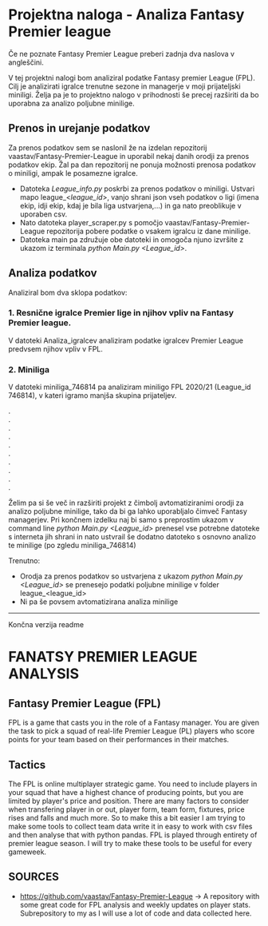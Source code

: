 # Projektna naloga - Analiza Fantasy Premier league

Če ne poznate Fantasy Premier League preberi zadnja dva naslova v angleščini.  

V tej projektni nalogi bom analiziral podatke Fantasy premier League (FPL). Cilj je analizirati igralce trenutne sezone in managerje v moji prijateljski miniligi. Želja pa je to projektno nalogo v prihodnosti še precej razširiti da bo uporabna za analizo poljubne minilige.

## Prenos in urejanje podatkov
Za prenos podatkov sem se naslonil že na izdelan repozitorij vaastav/Fantasy-Premier-League in uporabil nekaj danih orodji za prenos podatkov ekip. Žal pa dan repozitorij ne ponuja možnosti prenosa podatkov o miniligi, ampak le posamezne igralce. 

* Datoteka *League_info.py* poskrbi za prenos podatkov o miniligi. Ustvari mapo league_<*league_id*>, vanjo shrani json vseh podatkov o ligi (imena ekip, idji ekip, kdaj je bila liga ustvarjena,...) in ga nato preoblikuje v uporaben csv.
* Nato datoteka player_scraper.py s pomočjo vaastav/Fantasy-Premier-League repozitorija pobere podatke o vsakem igralcu iz dane minilige. 
* Datoteka main pa združuje obe datoteki in omogoča njuno izvršite z ukazom iz terminala *python Main.py <League_id>*.

## Analiza podatkov

Analiziral bom dva sklopa podatkov:

### 1. Resnične igralce Premier lige in njihov vpliv na Fantasy Premier league.

V datoteki Analiza_igralcev analiziram podatke igralcev Premier League predvsem njihov vpliv v FPL.

### 2. Miniliga

V datoteki miniliga_746814 pa analiziram miniligo FPL 2020/21 (League_id 746814), v kateri igramo manjša skupina prijateljev. 

.  
.  
.  
.  
.  
.  
.  
.  
.  
.  

Želim pa si še več in razširiti projekt z čimbolj avtomatiziranimi orodji za analizo poljubne minilige, tako da bi ga lahko uporabljalo čimveč Fantasy managerjev. Pri končnem izdelku naj bi samo s preprostim ukazom v command line *python Main.py <League_id>* prenesel vse potrebne datoteke s interneta jih shrani in nato ustvrail še dodatno datoteko s osnovno analizo te minilige (po zgledu miniliga_746814)
 
Trenutno:
* Orodja za prenos podatkov so ustvarjena z ukazom *python Main.py <League_id>* se prenesejo podatki poljubne minilige v folder league_<league_id>
* Ni pa še povsem avtomatizirana analiza minilige
  

<hr>
Končna verzija readme    
  
# FANATSY PREMIER LEAGUE ANALYSIS

## Fantasy Premier League (FPL)
FPL is a game that casts you in the role of a Fantasy manager. You are given the task to pick a squad of real-life Premier League (PL) players who score points for your team based on their performances in their matches.

## Tactics
The FPL is online multiplayer strategic game. You need to include players in your squad that have a highest chance of producing points, but you are limited by player's price and position. There are many factors to consider when transfering player in or out, player form, team form, fixtures, price rises and falls and much more. So to make this a bit easier I am trying to make some tools to collect team data write it in easy to work with csv files and then analyse that with python pandas. FPL is played through entirety of premier league season. I will try to make these tools to be useful for every gameweek.

## SOURCES
 - https://github.com/vaastav/Fantasy-Premier-League  -> A repository with some great code for FPL analysis and weekly updates on player stats. Subrepository to my as I will use a lot of code and data collected here.
